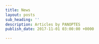 ```yaml
---
title: News
layout: posts
sub_heading: ''
description: Articles by PANOPTES
publish_date: 2017-11-01 03:00:00 +0000

---
```

